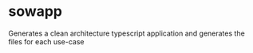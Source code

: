 # sowapp
Generates a clean architecture typescript application and generates the files for each use-case
